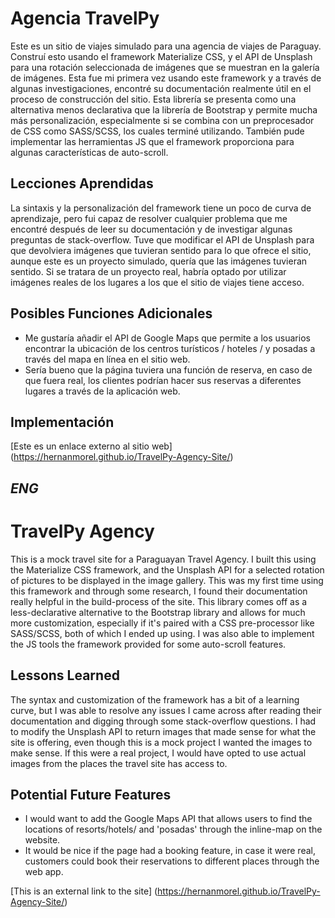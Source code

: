 # Agencia TravelPy
Este es un sitio de viajes simulado para una agencia de viajes de Paraguay. Construí esto usando el framework Materialize CSS, y el API de Unsplash para una rotación seleccionada de imágenes que se muestran en la galería de imágenes. Esta fue mi primera vez usando este framework y a través de algunas investigaciones, encontré su documentación realmente útil en el proceso de construcción del sitio. Esta librería se presenta como una alternativa menos declarativa que la librería de Bootstrap y permite mucha más personalización, especialmente si se combina con un preprocesador de CSS como SASS/SCSS, los cuales terminé utilizando. También pude implementar las herramientas JS que el framework proporciona para algunas características de auto-scroll.  

## Lecciones Aprendidas

La sintaxis y la personalización del framework tiene un poco de curva de aprendizaje, pero fui capaz de resolver cualquier problema que me encontré después de leer su documentación y de investigar algunas preguntas de stack-overflow. Tuve que modificar el API de Unsplash para que devolviera imágenes que tuvieran sentido para lo que ofrece el sitio, aunque este es un proyecto simulado, quería que las imágenes tuvieran sentido. Si se tratara de un proyecto real, habría optado por utilizar imágenes reales de los lugares a los que el sitio de viajes tiene acceso.

## Posibles Funciones Adicionales

* Me gustaría añadir el API de Google Maps que permite a los usuarios encontrar la ubicación de los centros turísticos / hoteles / y posadas a través del mapa en línea en el sitio web. 
* Sería bueno que la página tuviera una función de reserva, en caso de que fuera real, los clientes podrían hacer sus reservas a diferentes lugares a través de la aplicación web.

## Implementación

[Este es un enlace externo al sitio web] (https://hernanmorel.github.io/TravelPy-Agency-Site/)


*ENG*
---


# TravelPy Agency

This is a mock travel site for a Paraguayan Travel Agency. I built this using the Materialize CSS framework, and the Unsplash API for a selected rotation of pictures to be displayed in the image gallery. This was my first time using this framework and through some research, I found their documentation really helpful in the build-process of the site. This library comes off as a less-declarative alternative to the Bootstrap library and allows for much more customization, especially if it's paired with a CSS pre-processor like SASS/SCSS, both of which I ended up using. I was also able to implement the JS tools the framework provided for some auto-scroll features.

## Lessons Learned

The syntax and customization of the framework has a bit of a learning curve, but I was able to resolve any issues I came across after reading their documentation and digging through some stack-overflow questions. I had to modify the Unsplash API to return images that made sense for what the site is offering, even though this is a mock project I wanted the images to make sense. If this were a real project, I would have opted to use actual images from the places the travel site has access to.

## Potential Future Features

* I would want to add the Google Maps API that allows users to find the locations of resorts/hotels/ and 'posadas' through the inline-map on the website. 
* It would be nice if the page had a booking feature, in case it were real, customers could book their reservations to different places through the web app.

[This is an external link to the site] (https://hernanmorel.github.io/TravelPy-Agency-Site/)
